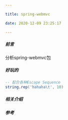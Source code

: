 ```yaml
---

title: spring-webmvc

date: 2020-12-09 23:25:17

---
```


##### 前言
分析spring-webmvc包


##### 好玩的
```lua
-- 配合各种Escape Sequence
string.rep('hahaha\t', 10)
```
##### 相关介绍



##### 参考

